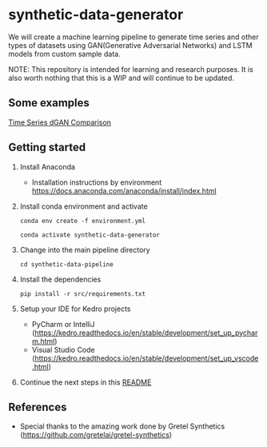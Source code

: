 # synthetic-data-generator
We will create a machine learning pipeline to generate time series and other types of datasets using GAN(Generative Adversarial Networks) and LSTM models from custom sample data.

NOTE: This repository is intended for learning and research purposes. It is also worth nothing that this is a WIP and will continue to be updated.


## Some examples

[Time Series dGAN Comparison](http://htmlpreview.github.io/?https://raw.githubusercontent.com/ShawnKyzer/synthetic-data-generator/main/sample_output/original_vs_transformed_dGAN_Time_Series.html)


## Getting started

1. Install Anaconda 
   * Installation instructions by environment https://docs.anaconda.com/anaconda/install/index.html
2. Install conda environment and activate

    ```conda env create -f environment.yml```

   ```conda activate synthetic-data-generator```

4. Change into the main pipeline directory

    ```cd synthetic-data-pipeline```

5. Install the dependencies 

    ```pip install -r src/requirements.txt```

6. Setup your IDE for Kedro projects 
    * PyCharm or IntelliJ (https://kedro.readthedocs.io/en/stable/development/set_up_pycharm.html)
    * Visual Studio Code (https://kedro.readthedocs.io/en/stable/development/set_up_vscode.html)

7. Continue the next steps in this [README](synthetic-data-pipeline/README.md)

## References

* Special thanks to the amazing work done by Gretel Synthetics (https://github.com/gretelai/gretel-synthetics)